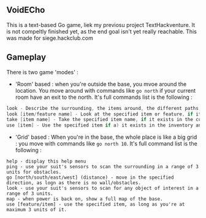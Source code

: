 ## VoidECho
This is a text-based Go game, liek my previosu project TextHackventure.
It is not compeltly finished yet, as the end goal isn't yet really reachable. This was made for siege.hackclub.com
## Gameplay
There is two game 'modes' : 
- 'Room' based : when you're outside the base, you mvoe around the location. You move around with commands like ```go north``` if your current room have an exit to the north. It's full commands list is the following :   
```go [north/south/east/west] - go in the specified direction, if a path exist.
look - Describe the surrounding, the items around, the different paths, etc.
look [item/feature name] - Look at the specified item or feature, if it exists in the current room.
take [item name] - Take the specified item name, if it exists in the current location.
use [item] - Use the specified item if a) it exists in the inventory and b) it can be used in the current location.
```  

- 'Grid' based : When you're in the base, the whole place is like a big grid : you move with commands like ```go north 10```. It's full command list is the following : 
```
help - display this help menu
ping - use your suit's sensors to scan the surrounding in a range of 3 units for obstacles.
go [north/south/east/west] (distance) - move in the specified direction, as logn as there is no wall/obstacles.
look - use your suit's sensors to scan for any object of interest in a range of 3 units.
map - when power is back on, show a full map of the base.
use [feature/item] - use the specified item, as long as you're at maximum 3 units of it.
```